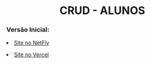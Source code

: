 <h1 align="center">CRUD - ALUNOS </h1>

<h3 align="left">Versão Inicial:</h3>


<a href="https://aprendendoreactcrud.netlify.app"><li align="left">Site no NetFly</li></a>




<a href="https://aprendendo-react-crud-mc5y3ebjt-mateus-santos-projects-60ed9e5a.vercel.app"><li align="left">Site no Vercel</li></a>
